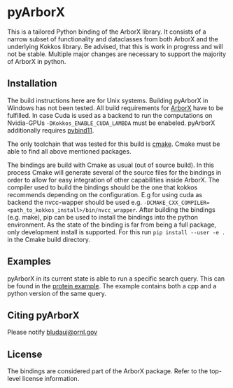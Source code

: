 pyArborX
======
This is a tailored Python binding of the ArborX library. It consists of a narrow subset of functionality and dataclasses from both ArborX and the underlying Kokkos library.
Be advised, that this is work in progress and will not be stable. Multiple major changes are necessary to support the majority of ArborX in python.

Installation
------------
The build instructions here are for Unix systems. Building pyArborX in Windows has not been tested.
All build requirements for [ArborX](https://github.com/arborx/ArborX/wiki/Build) have to be fulfilled.
In case Cuda is used as a backend to run the computations on Nvidia-GPUs `-DKokkos_ENABLE_CUDA_LAMBDA` must be enabeled.
pyArborX additionally requires [pybind11](https://pybind11.readthedocs.io/en/stable/index.html).

The only toolchain that was tested for this build is [cmake](https://cmake.org/). Cmake must be able to find all above mentioned packages.

The bindings are build with Cmake as usual (out of source build). In this process Cmake will generate several of the source files for the bindings in order to allow for easy integration of other capabilities inside ArborX.
The compiler used to build the bindings should be the one that kokkos recommends depending on the configuration. E.g for using cuda as backend the nvcc-wapper should be used e.g. `-DCMAKE_CXX_COMPILER=<path_to_kokkos_install>/bin/nvcc_wrapper`.
After building the bindings (e.g. make), pip can be used to install the bindings into the python environment. As the state of the binding is far from being a full package, only development install is supported.
For this run `pip install --user -e .` in the Cmake build directory.

Examples
--------
pyArborX in its current state is able to run a specific search query. This can be found in the [protein example](https://github.com/JBludau/ArborX/tree/st-jude-bdg/examples/protein).
The example contains both a cpp and a python version of the same query.

Citing pyArborX
-------------
Please notify <bludauj@ornl.gov>

License
-------
The bindings are considered part of the ArborX package. Refer to the top-level license information.
